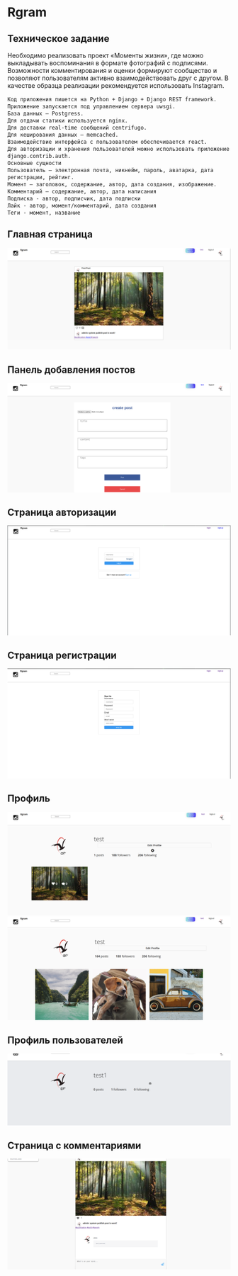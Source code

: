 # Rgram

## Техническое задание

Необходимо реализовать проект «Моменты жизни», где можно выкладывать воспоминания в формате фотографий с подписями. Возможности комментирования и оценки формируют сообщество и позволяют пользователям активно взаимодействовать друг с другом.
В качестве образца реализации рекомендуется использовать Instagram.

```Используемые технологии
Код приложения пишется на Python + Django + Django REST framework.
Приложение запускается под управлением сервера uwsgi.
База данных – Postgress.
Для отдачи статики используется nginx.
Для доставки real-time сообщений centrifugo.
Для кеширования данных – memcached.
Взаимодействие интерфейса с пользователем обеспечивается react.
Для авторизации и хранения пользователей можно использовать приложение django.contrib.auth. 
Основные сущности
Пользователь – электронная почта, никнейм, пароль, аватарка, дата регистрации, рейтинг.
Момент – заголовок, содержание, автор, дата создания, изображение.
Комментарий – содержание, автор, дата написания
Подписка - автор, подписчик, дата подписки
Лайк - автор, момент/комментарий, дата создания
Теги - момент, название
```


## Главная страница 
<img src="https://raw.githubusercontent.com/dark0ghost/rgram/main/readme_file/rgram.png" alt="main menu">

##  Панель добавления постов
<img src="https://raw.githubusercontent.com/dark0ghost/rgram/main/readme_file/addpost.png" alt="add moment">

## Страница авторизации
<img src="https://raw.githubusercontent.com/dark0ghost/rgram/main/readme_file/login.png" alt="login panel">


## Страница регистрации
<img src="https://raw.githubusercontent.com/dark0ghost/rgram/main/readme_file/signup.png" alt="sign up panel">

## Профиль
<img src="https://raw.githubusercontent.com/dark0ghost/rgram/main/readme_file/profile.png" alt="profile">
<img src="https://raw.githubusercontent.com/dark0ghost/rgram/main/readme_file/profile-1.png" alt="profile  1">

## Профиль пользователей 
<img src="https://raw.githubusercontent.com/dark0ghost/rgram/main/readme_file/user_profilepng.png" alt="user profile">

## Страница с комментариями
<img src="https://raw.githubusercontent.com/dark0ghost/rgram/main/readme_file/comments.png" alt="comments">
